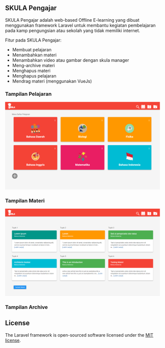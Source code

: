 

## SKULA Pengajar

SKULA Pengajar adalah web-based Offline E-learning yang dibuat menggunakan framework Laravel untuk membantu kegiatan pembelajaran pada kamp pengungsian atau sekolah yang tidak memiliki internet. 

Fitur pada SKULA Pengajar:

- Membuat pelajaran
- Menambahkan materi
- Menambahkan video atau gambar dengan skula manager
- Meng-archive materi
- Menghapus materi
- Menghapus pelajaran
- Mendrag materi (menggunakan VueJs)

### Tampilan Pelajaran
![image alt](https://github.com/Rizkapribadi/SKULA-Pengajar/blob/3b6a99bfd5305cfde0ce736f4ad242ae81e16d3a/ss.png)
### Tampilan Materi
![image alt](https://github.com/Rizkapribadi/SKULA-Pengajar/blob/928a144f7bd21bf0ece8243e9cb4ae4a1721bbcf/ss2.png)
### Tampilan Archive

## License

The Laravel framework is open-sourced software licensed under the [MIT license](https://opensource.org/licenses/MIT).
